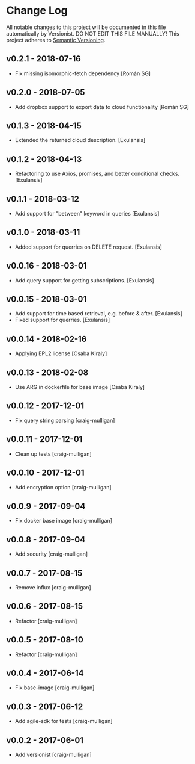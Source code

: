 # Change Log

All notable changes to this project will be documented in this file
automatically by Versionist. DO NOT EDIT THIS FILE MANUALLY!
This project adheres to [Semantic Versioning](http://semver.org/).

## v0.2.1 - 2018-07-16

* Fix missing isomorphic-fetch dependency [Román SG]

## v0.2.0 - 2018-07-05

* Add dropbox support to export data to cloud functionality [Román SG]

## v0.1.3 - 2018-04-15

* Extended the returned cloud description. [Exulansis]

## v0.1.2 - 2018-04-13

* Refactoring to use Axios, promises, and better conditional checks. [Exulansis]

## v0.1.1 - 2018-03-12

* Add support for "between" keyword in queries [Exulansis]

## v0.1.0 - 2018-03-11

* Added support for querries on DELETE request. [Exulansis]

## v0.0.16 - 2018-03-01

* Add query support for getting subscriptions. [Exulansis]

## v0.0.15 - 2018-03-01

* Add support for time based retrieval, e.g. before & after. [Exulansis]
* Fixed support for querries. [Exulansis]

## v0.0.14 - 2018-02-16

* Applying EPL2 license [Csaba Kiraly]

## v0.0.13 - 2018-02-08

* Use ARG in dockerfile for base image [Csaba Kiraly]

## v0.0.12 - 2017-12-01

* Fix query string parsing [craig-mulligan]

## v0.0.11 - 2017-12-01

* Clean up tests [craig-mulligan]

## v0.0.10 - 2017-12-01

* Add encryption option [craig-mulligan]

## v0.0.9 - 2017-09-04

* Fix docker base image [craig-mulligan]

## v0.0.8 - 2017-09-04

* Add security [craig-mulligan]

## v0.0.7 - 2017-08-15

* Remove influx [craig-mulligan]

## v0.0.6 - 2017-08-15

* Refactor [craig-mulligan]

## v0.0.5 - 2017-08-10

* Refactor [craig-mulligan]

## v0.0.4 - 2017-06-14

* Fix base-image [craig-mulligan]

## v0.0.3 - 2017-06-12

* Add agile-sdk for tests [craig-mulligan]

## v0.0.2 - 2017-06-01

* Add versionist [craig-mulligan]
